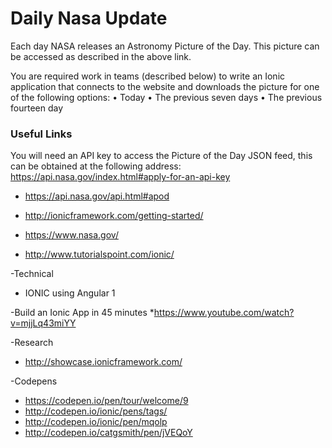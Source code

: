 # Daily Nasa Update
Each day NASA releases an Astronomy Picture of the Day. This picture can be accessed as described in the above link.

You are required work in teams (described below) to write an Ionic application that connects to the website and downloads the picture for one of the following options:
•	Today
•	The previous seven days
•	The previous fourteen day

### Useful Links
You will need an API key to access the Picture of the Day JSON feed, this can be obtained at the following address: 
https://api.nasa.gov/index.html#apply-for-an-api-key
* https://api.nasa.gov/api.html#apod


* http://ionicframework.com/getting-started/
* https://www.nasa.gov/
* http://www.tutorialspoint.com/ionic/

-Technical
* IONIC using Angular 1

-Build an Ionic App in 45 minutes
*https://www.youtube.com/watch?v=mjjLq43miYY

-Research
* http://showcase.ionicframework.com/

-Codepens
* https://codepen.io/pen/tour/welcome/9
* http://codepen.io/ionic/pens/tags/
* http://codepen.io/ionic/pen/mqolp
* http://codepen.io/catgsmith/pen/jVEQoY

